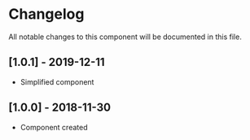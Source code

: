 # Changelog
All notable changes to this component will be documented in this file.

## [1.0.1] - 2019-12-11
- Simplified component

## [1.0.0] - 2018-11-30
- Component created
